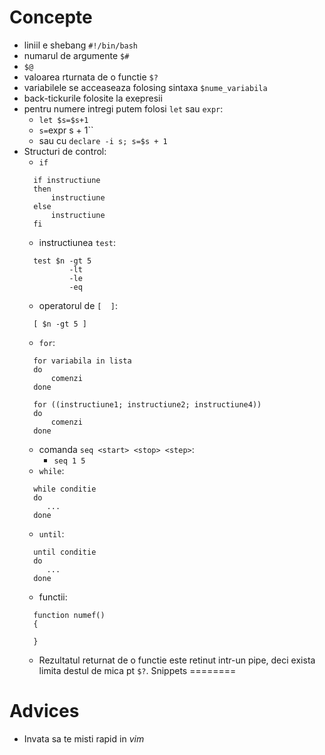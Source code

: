 Concepte
========
   * liniil e shebang `#!/bin/bash`
   * numarul de argumente `$#`
   * `$@`
   * valoarea rturnata de o functie `$?`
   * variabilele se acceaseaza folosing sintaxa `$nume_variabila`
   * back-tickurile folosite la exepresii
   * pentru numere intregi putem folosi `let` sau `expr`:
      - `let $s=$s+1`
      - `s=`expr s + 1``
      - sau cu `declare -i s; s=$s + 1`
   * Structuri de control:
      - `if`
      ```shell
        if instructiune
        then
            instructiune
        else
            instructiune
        fi

      ```
      - instructiunea `test`:
      ```shell
        test $n -gt 5
                -lt
                -le
                -eq
      ```
      - operatorul de `[  ]`:
      ```shell
        [ $n -gt 5 ]
      ```
      - `for`:
      ```shell
        for variabila in lista
        do
            comenzi
        done
        
        for ((instructiune1; instructiune2; instructiune4))
        do
            comenzi
        done
      ```
      - comanda `seq <start> <stop> <step>`:
         * `seq 1 5`
      - `while`:
      ```shell
        while conditie
        do
           ...
        done
      ```
      - `until`:
      ```shell
        until conditie
        do
           ...
        done
      ```
      - functii:
      ```shell
        function numef()
        {
            
        }
      ```
      * Rezultatul returnat de o functie este retinut intr-un pipe,
        deci exista limita destul de mica pt `$?`.
Snippets
========


Advices
=======
   * Invata sa te misti rapid in _vim_
